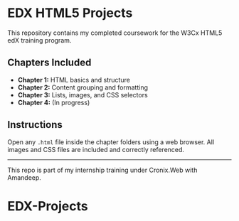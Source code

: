 # EDX HTML5 Projects

This repository contains my completed coursework for the W3Cx HTML5 edX training program.

## Chapters Included
- **Chapter 1:** HTML basics and structure
- **Chapter 2:** Content grouping and formatting
- **Chapter 3:** Lists, images, and CSS selectors
- **Chapter 4:** (In progress)

## Instructions
Open any `.html` file inside the chapter folders using a web browser.
All images and CSS files are included and correctly referenced.

---

This repo is part of my internship training under Cronix.Web with Amandeep.
# EDX-Projects
